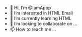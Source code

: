 - 👋 Hi, I’m @IamAppp
- 👀 I’m interested in HTML Email
- 🌱 I’m currently learning HTML
- 💞️ I’m looking to collaborate on ...
- 📫 How to reach me ...

<!---
IamAppp/IamAppp is a ✨ special ✨ repository because its `README.md` (this file) appears on your GitHub profile.
You can click the Preview link to take a look at your changes.
--->
